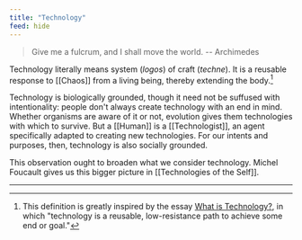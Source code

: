 ```yaml
---
title: "Technology"
feed: hide
---
```


> Give me a fulcrum, and I shall move the world. -- Archimedes

Technology literally means system (_logos_) of craft (_techne_). It is a reusable response to [[Chaos]] from a living being, thereby extending the body.[^inspiration] 

[^inspiration]: This definition is greatly inspired by the essay [What is Technology?](https://letterstoayoungtechnologist.com/What-is-Technology),  in which "technology is a reusable, low-resistance path to achieve some end or goal." 

Technology is biologically grounded, though it need not be suffused with intentionality: people don't always create technology with an end in mind. Whether organisms are aware of it or not, evolution gives them technologies with which to survive. But a [[Human]] is a [[Technologist]], an agent specifically adapted to creating new technologies. For our intents and purposes, then, technology is also socially grounded. 


This observation ought to broaden what we consider technology. Michel Foucault gives us this bigger picture in [[Technologies of the Self]]. 


---